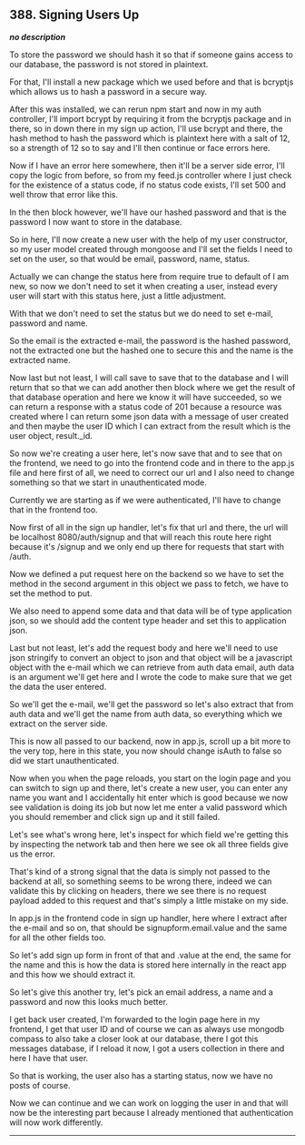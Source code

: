 ## 388. Signing Users Up

<strong><em>no description</em></strong>

To store the password we should hash it so that if someone gains access to our
database, the password is not stored in plaintext. 

For that, I'll install a new package which we used before and that is bcryptjs
which allows us to hash a password in a secure way. 

After this was installed, we can rerun npm start and now in my auth controller,
I'll import bcrypt by requiring it from the bcryptjs package and in there, so in
down there in my sign up action, I'll use bcrypt and there, the hash method to
hash the password which is plaintext here with a salt of 12, so a strength of 12
so to say and I'll then continue or face errors here. 

Now if I have an error here somewhere, then it'll be a server side error, I'll
copy the logic from before, so from my feed.js controller where I just check for
the existence of a status code, if no status code exists, I'll set 500 and well
throw that error like this. 

In the then block however, we'll have our hashed password and that is the
password I now want to store in the database. 

So in here, I'll now create a new user with the help of my user constructor, so
my user model created through mongoose and I'll set the fields I need to set on
the user, so that would be email, password, name, status. 

Actually we can change the status here from require true to default of I am new,
so now we don't need to set it when creating a user, instead every user will
start with this status here, just a little adjustment. 

With that we don't need to set the status but we do need to set e-mail, password
and name. 

So the email is the extracted e-mail, the password is the hashed password, not
the extracted one but the hashed one to secure this and the name is the
extracted name. 

Now last but not least, I will call save to save that to the database and I will
return that so that we can add another then block where we get the result of
that database operation and here we know it will have succeeded, so we can
return a response with a status code of 201 because a resource was created where
I can return some json data with a message of user created and then maybe the
user ID which I can extract from the result which is the user object,
result._id. 

So now we're creating a user here, let's now save that and to see that on the
frontend, we need to go into the frontend code and in there to the app.js file
and here first of all, we need to correct our url and I also need to change
something so that we start in unauthenticated mode. 

Currently we are starting as if we were authenticated, I'll have to change that
in the frontend too. 

Now first of all in the sign up handler, let's fix that url and there, the url
will be localhost 8080/auth/signup and that will reach this route here right
because it's /signup and we only end up there for requests that start with
/auth. 

Now we defined a put request here on the backend so we have to set the method in
the second argument in this object we pass to fetch, we have to set the method
to put. 

We also need to append some data and that data will be of type application json,
so we should add the content type header and set this to application json. 

Last but not least, let's add the request body and here we'll need to use json
stringify to convert an object to json and that object will be a javascript
object with the e-mail which we can retrieve from auth data email, auth data is
an argument we'll get here and I wrote the code to make sure that we get the
data the user entered. 

So we'll get the e-mail, we'll get the password so let's also extract that from
auth data and we'll get the name from auth data, so everything which we extract
on the server side. 

This is now all passed to our backend, now in app.js, scroll up a bit more to
the very top, here in this state, you now should change isAuth to false so did
we start unauthenticated. 

Now when you when the page reloads, you start on the login page and you can
switch to sign up and there, let's create a new user, you can enter any name you
want and I accidentally hit enter which is good because we now see validation is
doing its job but now let me enter a valid password which you should remember
and click sign up and it still failed. 

Let's see what's wrong here, let's inspect for which field we're getting this 
by inspecting the network tab and then here we see ok all three fields give us
the error. 

That's kind of a strong signal that the data is simply not passed to the backend
at all, so something seems to be wrong there, indeed we can validate this by
clicking on headers, there we see there is no request payload added to this
request and that's simply a little mistake on my side. 

In app.js in the frontend code in sign up handler, here where I extract after
the e-mail and so on, that should be signupform.email.value and the same for all
the other fields too. 

So let's add sign up form in front of that and .value at the end, the same for
the name and this is how the data is stored here internally in the react app and
this how we should extract it. 

So let's give this another try, let's pick an email address, a name and a
password and now this looks much better. 

I get back user created, I'm forwarded to the login page here in my frontend, I
get that user ID and of course we can as always use mongodb compass to also take
a closer look at our database, there I got this messages database, if I reload
it now, I got a users collection in there and here I have that user. 

So that is working, the user also has a starting status, now we have no posts of
course. 

Now we can continue and we can work on logging the user in and that will now be
the interesting part because I already mentioned that authentication will now
work differently. 

---